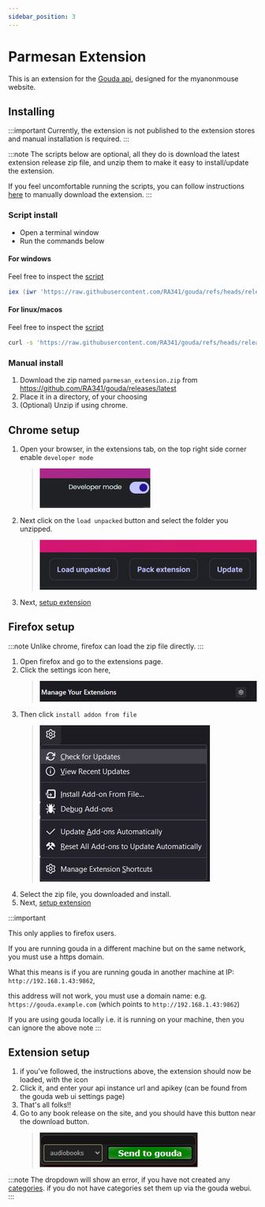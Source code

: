 ```yaml
---
sidebar_position: 3
---
```

# Parmesan Extension

This is an extension for the [Gouda api](https://github.com/RA341/gouda), designed for the myanonmouse website.

## Installing

:::important
Currently, the extension is not published to the extension stores and manual installation is required.
:::

:::note
The scripts below are optional, all they do is download the latest extension release zip file,
and unzip them to make it easy to install/update the extension.

If you feel uncomfortable running the scripts, you can follow instructions [here](#manual-install) to manually download the extension.
:::

### Script install

* Open a terminal window
* Run the commands below

#### For windows

Feel free to inspect the [script](https://github.com/RA341/gouda/blob/release/install_scripts/extension.install.ps1)

```powershell
iex (iwr 'https://raw.githubusercontent.com/RA341/gouda/refs/heads/release/install_scripts/extension.install.ps1').Content
```

#### For linux/macos

Feel free to inspect the [script](https://github.com/RA341/gouda/blob/release/install_scripts/extension.install.sh)

```bash
curl -s 'https://raw.githubusercontent.com/RA341/gouda/refs/heads/release/install_scripts/extension.install.sh' | bash
```

### Manual install

1. Download the zip named `parmesan_extension.zip` from https://github.com/RA341/gouda/releases/latest
2. Place it in a directory, of your choosing
3. (Optional) Unzip if using chrome.

## Chrome setup

1. Open your browser, in the extensions tab, on the top right side corner enable `developer mode`
   > ![chrome_dev_mode](../../static/chrome_dev.png)
2. Next click on the `load unpacked` button and select the folder you unzipped.
    >![img.png](../../static/load_button.png)
3. Next, [setup extension](#extension-setup)

##  Firefox setup

:::note
Unlike chrome, firefox can load the zip file directly.
:::

1. Open firefox and go to the extensions page.
2. Click the settings icon here,
    > ![firefox](../../static/firefox.png)
3. Then click `install addon from file`
   > ![firefox](../../static/firefox-popup.png)
4. Select the zip file, you downloaded and install.
5. Next, [setup extension](#extension-setup)

:::important
 
This only applies to firefox users.

If you are running gouda in a different machine but on the same network, you must use a https domain.

What this means is if you are running gouda in another machine at IP: `http://192.168.1.43:9862`,

this address will not work, you must use a domain name: e.g. `https://gouda.example.com` (which points to `http://192.168.1.43:9862`)

If you are using gouda locally i.e. it is running on your machine, then you can ignore the above note
:::

## Extension setup
1. if you've followed, the instructions above, the extension should now be loaded, with the icon
2. Click it, and enter your api instance url and apikey (can be found from the gouda web ui settings page)
3. That's all folks!!
4. Go to any book release on the site, and you should have this button near the download button.
    > ![download](../../static/download_button.png)

:::note
The dropdown will show an error, if you have not created any [categories](category.md).
if you do not have categories set them up via the gouda webui.
:::
